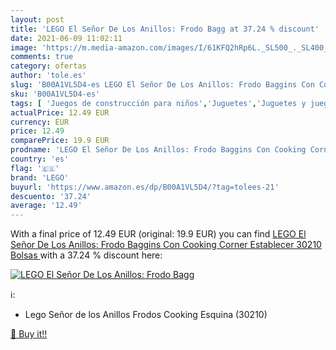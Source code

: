 ```yaml
---
layout: post
title: 'LEGO El Señor De Los Anillos: Frodo Bagg at 37.24 % discount'
date: 2021-06-09 11:02:11
image: 'https://m.media-amazon.com/images/I/61KFQ2hRp6L._SL500_._SL400_.jpg'
comments: true
category: ofertas
author: 'tole.es'
slug: 'B00A1VL5D4-es LEGO El Señor De Los Anillos: Frodo Baggins Con Cooking...'
sku: 'B00A1VL5D4-es'
tags: [ 'Juegos de construcción para niños','Juguetes','Juguetes y juegos','lego', ]
actualPrice: 12.49 EUR
currency: EUR
price: 12.49
comparePrice: 19.9 EUR
prodname: 'LEGO El Señor De Los Anillos: Frodo Baggins Con Cooking Corner Establecer 30210  Bolsas '
country: 'es'
flag: '🇪🇸'
brand: 'LEGO'
buyurl: 'https://www.amazon.es/dp/B00A1VL5D4/?tag=tolees-21'
descuento: '37.24'
average: '12.49'
---
```


With a final price of 12.49 EUR (original: 19.9 EUR) you can find [LEGO El Señor De Los Anillos: Frodo Baggins Con Cooking Corner Establecer 30210  Bolsas ](https://www.amazon.es/dp/B00A1VL5D4/?tag=tolees-21) with a  37.24 % discount here:

[![LEGO El Señor De Los Anillos: Frodo Bagg](https://m.media-amazon.com/images/I/61KFQ2hRp6L._SL500_._SL400_.jpg)](https://www.amazon.es/dp/B00A1VL5D4/?tag=tolees-21)

ℹ️:

- Lego Señor de los Anillos Frodos Cooking Esquina (30210)

[🛒 Buy it!!](https://www.amazon.es/dp/B00A1VL5D4/?tag=tolees-21)

